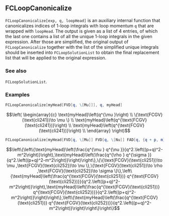 ##  FCLoopCanonicalize 

`FCLoopCanonicalize[exp, q, loopHead]` is an auxiliary internal function that canonicalizes indices of 1-loop integrals with loop momentum `q` that are wrapped with `loopHead`. The output is given as a list of 4 entries, of which the last one contains a list of all the unique 1-loop integrals in the given expression. After those are simplified, the original output of `FCLoopCanonicalize` together with the list of the simplified unique integrals should be inserted into `FCLoopSolutionList` to obtain the final replacement list that will be applied to the original expression.

###  See also 

`FCLoopSolutionList`.

###  Examples 

```mathematica
FCLoopCanonicalize[myHead[FVD[q, \[Mu]]], q, myHead]
```

$$\left(
\begin{array}{c}
 \text{myHead}\left(q^{\mu }\right) \\
 \{\text{FCGV}(\text{cli241})\to \mu \} \\
 \text{myHead}\left(q^{\text{FCGV}(\text{cli241})}\right) \\
 \text{myHead}\left(q^{\text{FCGV}(\text{cli241})}\right) \\
\end{array}
\right)$$

```mathematica
FCLoopCanonicalize[myHead[FVD[q, \[Mu]] FVD[q, \[Nu]] FAD[q, {q + p, m}]] + myHead[FVD[q, \[Rho]] FVD[q, \[Sigma]] FAD[q, {q + p, m}]], q, myHead]
```

$$\left\{\left\{\text{myHead}\left(\frac{q^{\mu } q^{\nu }}{q^2.\left((p+q)^2-m^2\right)}\right),\text{myHead}\left(\frac{q^{\rho } q^{\sigma }}{q^2.\left((p+q)^2-m^2\right)}\right)\right\},\{\{\text{FCGV}(\text{cli251})\to \mu ,\text{FCGV}(\text{cli252})\to \nu \},\{\text{FCGV}(\text{cli251})\to \rho ,\text{FCGV}(\text{cli252})\to \sigma \}\},\left\{\text{myHead}\left(\frac{q^{\text{FCGV}(\text{cli251})} q^{\text{FCGV}(\text{cli252})}}{q^2.\left((p+q)^2-m^2\right)}\right),\text{myHead}\left(\frac{q^{\text{FCGV}(\text{cli251})} q^{\text{FCGV}(\text{cli252})}}{q^2.\left((p+q)^2-m^2\right)}\right)\right\},\left\{\text{myHead}\left(\frac{q^{\text{FCGV}(\text{cli251})} q^{\text{FCGV}(\text{cli252})}}{q^2.\left((p+q)^2-m^2\right)}\right)\right\}\right\}$$